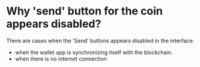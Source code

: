 # Why 'send' button for the coin appears disabled?

There are cases when the 'Send' buttons appears disabled in the interface:

- when the wallet app is synchronizing itself with the blockchain.
- when there is no internet connection